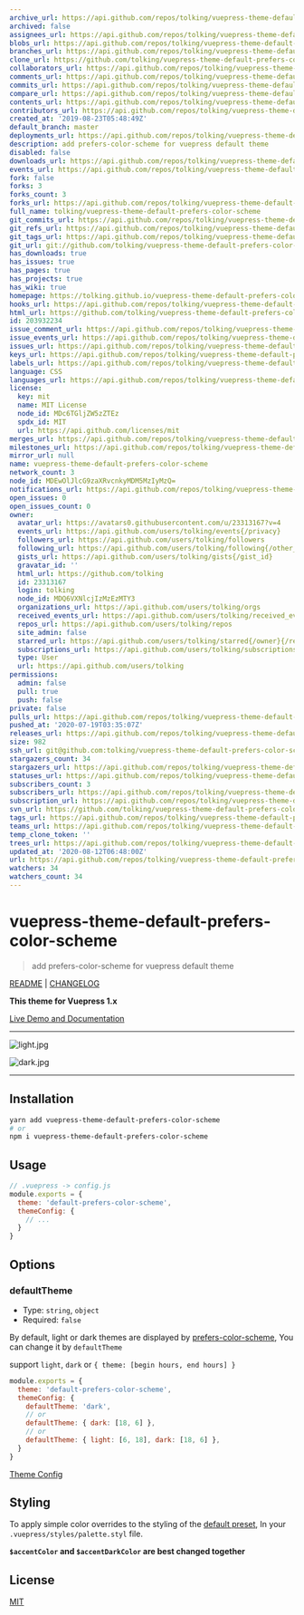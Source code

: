 ```yaml
---
archive_url: https://api.github.com/repos/tolking/vuepress-theme-default-prefers-color-scheme/{archive_format}{/ref}
archived: false
assignees_url: https://api.github.com/repos/tolking/vuepress-theme-default-prefers-color-scheme/assignees{/user}
blobs_url: https://api.github.com/repos/tolking/vuepress-theme-default-prefers-color-scheme/git/blobs{/sha}
branches_url: https://api.github.com/repos/tolking/vuepress-theme-default-prefers-color-scheme/branches{/branch}
clone_url: https://github.com/tolking/vuepress-theme-default-prefers-color-scheme.git
collaborators_url: https://api.github.com/repos/tolking/vuepress-theme-default-prefers-color-scheme/collaborators{/collaborator}
comments_url: https://api.github.com/repos/tolking/vuepress-theme-default-prefers-color-scheme/comments{/number}
commits_url: https://api.github.com/repos/tolking/vuepress-theme-default-prefers-color-scheme/commits{/sha}
compare_url: https://api.github.com/repos/tolking/vuepress-theme-default-prefers-color-scheme/compare/{base}...{head}
contents_url: https://api.github.com/repos/tolking/vuepress-theme-default-prefers-color-scheme/contents/{+path}
contributors_url: https://api.github.com/repos/tolking/vuepress-theme-default-prefers-color-scheme/contributors
created_at: '2019-08-23T05:48:49Z'
default_branch: master
deployments_url: https://api.github.com/repos/tolking/vuepress-theme-default-prefers-color-scheme/deployments
description: add prefers-color-scheme for vuepress default theme
disabled: false
downloads_url: https://api.github.com/repos/tolking/vuepress-theme-default-prefers-color-scheme/downloads
events_url: https://api.github.com/repos/tolking/vuepress-theme-default-prefers-color-scheme/events
fork: false
forks: 3
forks_count: 3
forks_url: https://api.github.com/repos/tolking/vuepress-theme-default-prefers-color-scheme/forks
full_name: tolking/vuepress-theme-default-prefers-color-scheme
git_commits_url: https://api.github.com/repos/tolking/vuepress-theme-default-prefers-color-scheme/git/commits{/sha}
git_refs_url: https://api.github.com/repos/tolking/vuepress-theme-default-prefers-color-scheme/git/refs{/sha}
git_tags_url: https://api.github.com/repos/tolking/vuepress-theme-default-prefers-color-scheme/git/tags{/sha}
git_url: git://github.com/tolking/vuepress-theme-default-prefers-color-scheme.git
has_downloads: true
has_issues: true
has_pages: true
has_projects: true
has_wiki: true
homepage: https://tolking.github.io/vuepress-theme-default-prefers-color-scheme
hooks_url: https://api.github.com/repos/tolking/vuepress-theme-default-prefers-color-scheme/hooks
html_url: https://github.com/tolking/vuepress-theme-default-prefers-color-scheme
id: 203932234
issue_comment_url: https://api.github.com/repos/tolking/vuepress-theme-default-prefers-color-scheme/issues/comments{/number}
issue_events_url: https://api.github.com/repos/tolking/vuepress-theme-default-prefers-color-scheme/issues/events{/number}
issues_url: https://api.github.com/repos/tolking/vuepress-theme-default-prefers-color-scheme/issues{/number}
keys_url: https://api.github.com/repos/tolking/vuepress-theme-default-prefers-color-scheme/keys{/key_id}
labels_url: https://api.github.com/repos/tolking/vuepress-theme-default-prefers-color-scheme/labels{/name}
language: CSS
languages_url: https://api.github.com/repos/tolking/vuepress-theme-default-prefers-color-scheme/languages
license:
  key: mit
  name: MIT License
  node_id: MDc6TGljZW5zZTEz
  spdx_id: MIT
  url: https://api.github.com/licenses/mit
merges_url: https://api.github.com/repos/tolking/vuepress-theme-default-prefers-color-scheme/merges
milestones_url: https://api.github.com/repos/tolking/vuepress-theme-default-prefers-color-scheme/milestones{/number}
mirror_url: null
name: vuepress-theme-default-prefers-color-scheme
network_count: 3
node_id: MDEwOlJlcG9zaXRvcnkyMDM5MzIyMzQ=
notifications_url: https://api.github.com/repos/tolking/vuepress-theme-default-prefers-color-scheme/notifications{?since,all,participating}
open_issues: 0
open_issues_count: 0
owner:
  avatar_url: https://avatars0.githubusercontent.com/u/23313167?v=4
  events_url: https://api.github.com/users/tolking/events{/privacy}
  followers_url: https://api.github.com/users/tolking/followers
  following_url: https://api.github.com/users/tolking/following{/other_user}
  gists_url: https://api.github.com/users/tolking/gists{/gist_id}
  gravatar_id: ''
  html_url: https://github.com/tolking
  id: 23313167
  login: tolking
  node_id: MDQ6VXNlcjIzMzEzMTY3
  organizations_url: https://api.github.com/users/tolking/orgs
  received_events_url: https://api.github.com/users/tolking/received_events
  repos_url: https://api.github.com/users/tolking/repos
  site_admin: false
  starred_url: https://api.github.com/users/tolking/starred{/owner}{/repo}
  subscriptions_url: https://api.github.com/users/tolking/subscriptions
  type: User
  url: https://api.github.com/users/tolking
permissions:
  admin: false
  pull: true
  push: false
private: false
pulls_url: https://api.github.com/repos/tolking/vuepress-theme-default-prefers-color-scheme/pulls{/number}
pushed_at: '2020-07-19T03:35:07Z'
releases_url: https://api.github.com/repos/tolking/vuepress-theme-default-prefers-color-scheme/releases{/id}
size: 982
ssh_url: git@github.com:tolking/vuepress-theme-default-prefers-color-scheme.git
stargazers_count: 34
stargazers_url: https://api.github.com/repos/tolking/vuepress-theme-default-prefers-color-scheme/stargazers
statuses_url: https://api.github.com/repos/tolking/vuepress-theme-default-prefers-color-scheme/statuses/{sha}
subscribers_count: 3
subscribers_url: https://api.github.com/repos/tolking/vuepress-theme-default-prefers-color-scheme/subscribers
subscription_url: https://api.github.com/repos/tolking/vuepress-theme-default-prefers-color-scheme/subscription
svn_url: https://github.com/tolking/vuepress-theme-default-prefers-color-scheme
tags_url: https://api.github.com/repos/tolking/vuepress-theme-default-prefers-color-scheme/tags
teams_url: https://api.github.com/repos/tolking/vuepress-theme-default-prefers-color-scheme/teams
temp_clone_token: ''
trees_url: https://api.github.com/repos/tolking/vuepress-theme-default-prefers-color-scheme/git/trees{/sha}
updated_at: '2020-08-12T06:48:00Z'
url: https://api.github.com/repos/tolking/vuepress-theme-default-prefers-color-scheme
watchers: 34
watchers_count: 34
---
```


# vuepress-theme-default-prefers-color-scheme

> add prefers-color-scheme for vuepress default theme

[README](README.md) | [CHANGELOG](CHANGELOG.md)

**This theme for Vuepress 1.x**

[Live Demo and Documentation](https://tolking.github.io/vuepress-theme-default-prefers-color-scheme)

---

![light.jpg](https://raw.githubusercontent.com/qiang/vuepress-theme-default-prefers-color-scheme/master/docs/.vuepress/public/img/light.jpg)

![dark.jpg](https://raw.githubusercontent.com/qiang/vuepress-theme-default-prefers-color-scheme/master/docs/.vuepress/public/img/dark.jpg)

---

## Installation

``` sh
yarn add vuepress-theme-default-prefers-color-scheme
# or
npm i vuepress-theme-default-prefers-color-scheme
```

## Usage

``` js
// .vuepress -> config.js
module.exports = {
  theme: 'default-prefers-color-scheme',
  themeConfig: {
    // ...
  }
}
```

## Options

### defaultTheme
- Type: `string`, `object`
- Required: `false`

By default, light or dark themes are displayed by [prefers-color-scheme](https://developer.mozilla.org/en-US/docs/Web/CSS/@media/prefers-color-scheme), You can change it by `defaultTheme`

support `light`, `dark` or `{ theme: [begin hours, end hours] }`

``` js
module.exports = {
  theme: 'default-prefers-color-scheme',
  themeConfig: {
    defaultTheme: 'dark',
    // or
    defaultTheme: { dark: [18, 6] },
    // or
    defaultTheme: { light: [6, 18], dark: [18, 6] },
  }
}
```

[Theme Config](https://vuepress.vuejs.org/theme/default-theme-config.html)

## Styling

To apply simple color overrides to the styling of the [default preset](https://github.com/tolking/vuepress-theme-default-prefers-color-scheme/blob/master/styles/palette.styl), In your `.vuepress/styles/palette.styl` file.

**`$accentColor` and `$accentDarkColor` are best changed together**

## License

[MIT](http://opensource.org/licenses/MIT)
